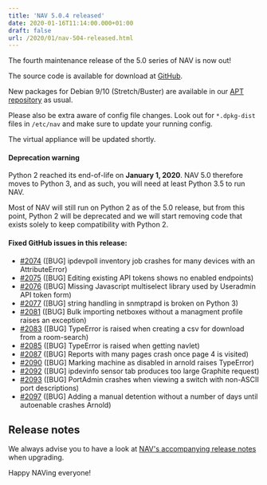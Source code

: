 ```yaml
---
title: 'NAV 5.0.4 released'
date: 2020-01-16T11:14:00.000+01:00
draft: false
url: /2020/01/nav-504-released.html
---
```


The fourth maintenance release of the 5.0 series of NAV is now out!

The source code is available for download at [GitHub](https://github.com/UNINETT/nav/releases).

New packages for Debian 9/10 (Stretch/Buster) are available in our [APT repository](https://nav.uninett.no/install-instructions/#debian) as usual.

Please also be extra aware of config file changes. Look out for `*.dpkg-dist` files in `/etc/nav` and make sure to update your running config.

The virtual appliance will be updated shortly.

#### Deprecation warning

Python 2 reached its end-of-life on **January 1, 2020**. NAV 5.0 therefore moves to Python 3, and as such, you will need at least Python 3.5 to run NAV.

Most of NAV will still run on Python 2 as of the 5.0 release, but from this point, Python 2 will be deprecated and we will start removing code that exists solely to keep compatibility with Python 2.

#### Fixed GitHub issues in this release:

*   [#2074](https://github.com/Uninett/nav/issues/2074) (\[BUG\] ipdevpoll inventory job crashes for many devices with an AttributeError)
*   [#2075](https://github.com/Uninett/nav/issues/2075) (\[BUG\] Editing existing API tokens shows no enabled endpoints)
*   [#2076](https://github.com/Uninett/nav/issues/2076) (\[BUG\] Missing Javascript multiselect library used by Useradmin API token form)
*   [#2077](https://github.com/Uninett/nav/issues/2077) (\[BUG\] string handling in snmptrapd is broken on Python 3)
*   [#2081](https://github.com/Uninett/nav/issues/2081) (\[BUG\] Bulk importing netboxes without a managment profile raises an exception)
*   [#2083](https://github.com/Uninett/nav/issues/2083) (\[BUG\] TypeError is raised when creating a csv for download from a room-search)
*   [#2085](https://github.com/Uninett/nav/issues/2085) (\[BUG\] TypeError is raised when getting navlet)
*   [#2087](https://github.com/Uninett/nav/issues/2087) (\[BUG\] Reports with many pages crash once page 4 is visited)
*   [#2090](https://github.com/Uninett/nav/issues/2090) (\[BUG\] Marking machine as disabled in arnold raises TypeError)
*   [#2092](https://github.com/Uninett/nav/issues/2092) (\[BUG\] ipdevinfo sensor tab produces too large Graphite request)
*   [#2093](https://github.com/Uninett/nav/issues/2093) (\[BUG\] PortAdmin crashes when viewing a switch with non-ASCII port descriptions)
*   [#2097](https://github.com/Uninett/nav/issues/2097) (\[BUG\] Adding a manual detention without a number of days until autoenable crashes Arnold)

Release notes
-------------

We always advise you to have a look at [NAV's accompanying release notes](https://nav.uninett.no/doc/5.0/release-notes.html#nav-5-0) when upgrading.

Happy NAVing everyone!